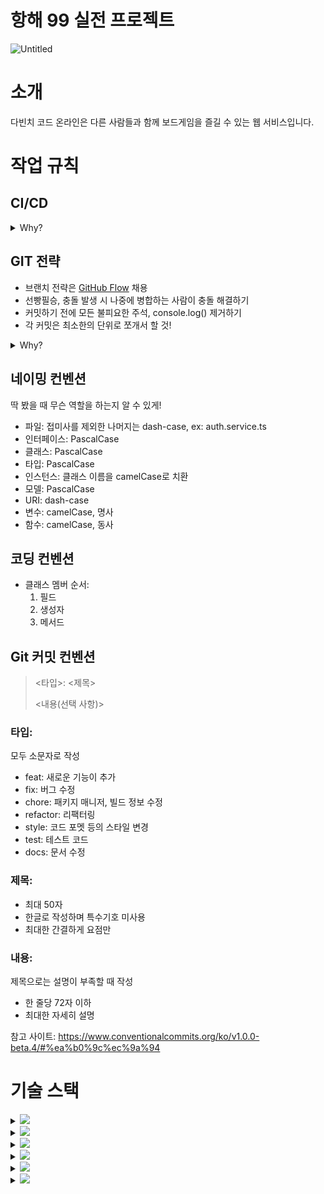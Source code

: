 # 항해 99 실전 프로젝트

![Untitled](https://user-images.githubusercontent.com/44619701/222333562-f47afd2f-1025-4ee9-a44c-414ed00e3156.png)

# 소개

다빈치 코드 온라인은 다른 사람들과 함께 보드게임을 즐길 수 있는 웹 서비스입니다.

# 작업 규칙

## CI/CD

<details>
<summary>Why?</summary>
<p>
여러 프로젝트를 진행하다 자연스레 중요하다 생각되는 점이 있었는데, 바로 즉각적인 피드백과 지속적인 품질 유지다. 이를 극대화한 것이 바로 CI는 개념이며 여기서 조금 더 나아간 CI/CD가 있다. 추가로 CI/CD가 속도와 효율은 추구한다는 점이 지금 상황에서 이를 채용하기에 충분했다.
</p>
</details>

## GIT 전략

- 브랜치 전략은 [GitHub Flow](https://subicura.com/git/guide/github-flow.html#github-flow-%E1%84%87%E1%85%A1%E1%86%BC%E1%84%89%E1%85%B5%E1%86%A8) 채용
- 선빵필승, 충돌 발생 시 나중에 병합하는 사람이 충돌 해결하기
- 커밋하기 전에 모든 불피요한 주석, console.log() 제거하기
- 각 커밋은 최소한의 단위로 쪼개서 할 것!

<details>
<summary>Why?</summary>
<p>
개발을 공부하면서 Git을 접하게 됐고 협업도 해보며 다양한 전약을 도입해봤다. 처음에는 각자의 브랜치를 만들어 작업한 뒤, 특정 주기마다 메인 브랜치와 병합하는 전략을 사용 해봤지만 브랜치 하나의 생명 주기가 사실상 무한하므로 서로의 피드백은 거의 배포 직전에서야 이루어졌다. 이는 누군가 한 번 잘못된 방향으로 향했을 경우 좋지 못한 결과를 낳았다.
Git Flow라는 전략도 사용해 봤지만 적은 인원으로 이뤄진 프로젝트에 이를 적용하기에는 쓸모 없는 단계가 너무 많았다.
결국 하나의 브랜치에만 집중하자! 대신 테스트와 배포를 자동화하는 방향으로 가자!라는 생각으로 GitHub Flow라는 전략을 사용하기로 했다.
</p>
</details>

## 네이밍 컨벤션

딱 봤을 때 무슨 역할을 하는지 알 수 있게!

- 파일: 접미사를 제외한 나머지는 dash-case, ex: auth.service.ts
- 인터페이스: PascalCase
- 클래스: PascalCase
- 타입: PascalCase
- 인스턴스: 클래스 이름을 camelCase로 치환
- 모델: PascalCase
- URI: dash-case
- 변수: camelCase, 명사
- 함수: camelCase, 동사

## 코딩 컨벤션

- 클래스 멤버 순서:
  1. 필드
  2. 생성자
  3. 메서드

## Git 커밋 컨벤션

> <타입>: <제목>
>
> <내용(선택 사항)>

### 타입:

모두 소문자로 작성

- feat: 새로운 기능이 추가
- fix: 버그 수정
- chore: 패키지 매니저, 빌드 정보 수정
- refactor: 리팩터링
- style: 코드 포멧 등의 스타일 변경
- test: 테스트 코드
- docs: 문서 수정

### 제목:

- 최대 50자
- 한글로 작성하며 특수기호 미사용
- 최대한 간결하게 요점만

### 내용:

제목으로는 설명이 부족할 때 작성

- 한 줄당 72자 이하
- 최대한 자세히 설명

참고 사이트: https://www.conventionalcommits.org/ko/v1.0.0-beta.4/#%ea%b0%9c%ec%9a%94

# 기술 스택

<details>
<summary><img src="https://img.shields.io/static/v1?label=&color=339933&message=Node.js&logo=Node.js&style=flat-square&logoColor=ffffff"></summary>
<h2>What?</h2>
<p>브라우저가 아닌 환경에서 JavaScript 코드를 실행시키기 위한 런타임 환경</p>
</details>

<details>
<summary><img src="https://img.shields.io/static/v1?label=&color=000000&message=Express&logo=Express&style=flat-square&logoColor=ffffff"></summary>
<h2>What?</h2>
<p>NodeJS에서 실행되는 HTTP 서버를 쉽고 자유롭게 구성할 수 있는 프레임워크</p>
</details>

<details>
<summary><img src="https://img.shields.io/static/v1?label=&color=3178C6&message=TypeScript&logo=TypeScript&style=flat-square&logoColor=ffffff"></summary>
<h2>What?</h2>
<p>자바스크립트에 타입을 부여해 엄격한 문법을 기반으로 하는 언어</p>
<h2>Why?</h2>
<p>런타임 에러의 사전 방지 및 엄격한 타입 지정을 했기 때문에 가능한 코드 자동 완성으로 인한 생산성 향상을 위해 도입</p>
</details>

<details>
<summary><img src="https://img.shields.io/static/v1?label=&color=%23010101&message=Socket.io&logo=Socket.io&style=flat-square&logoColor=ffffff"></summary>
<h2>What?</h2>
<p>WebSocket 서비스를 이벤트 기반으로 구현할 수 있게 해주는 라이브러리</p>
<h2>Why?</h2>
<p>웹 게임이라는 특성상 실시간 통신을 위한 WebSocket 기술이 필요했고, 이를 익숙한 이벤트 기반으로 쉽게 구현이 가능한 Socket.IO를 사용</p>
</details>

<details>
<summary><img src="https://img.shields.io/static/v1?label=&color=%234479A1&message=MySQL&logo=MySQL&style=flat-square&logoColor=ffffff"></summary>
<h2>What?</h2>
<p>세계에서 가장 많이 쓰이는 관계형 데이터베이스 관리 시스템</p>
<h2>Why?</h2>
<p>정형화된 데이터를 다루기 때문에 NoSQL를 사용할 이유가 없었고 오랜 기간 많은 사랑을 받아 관련 자료가 많이 있었기 때문에 선택</p>
</details>

<details>
<summary><img src="https://img.shields.io/static/v1?label=&color=%235A29E4&message=Axios&logo=Axios&style=flat-square&logoColor=ffffff"></summary>
<h2>What?</h2>
<p>기본적인 ajax 통신 이외에도 이에 관련된 다양한 기능을 지원하는 라이브러리</p>
<h2>Why?</h2>
<p>카카오 로그인, 서비스간 통신 등을 위한 ajax 라이브러리를 찾던 중 다양한 기능이 있는 axios를 도입</p>
</details>

<!-- <details>
<summary><img src=""></summary>
<h2>What?</h2>
<p></p>
<h2>Why?</h2>
<p></p>
</details> -->
